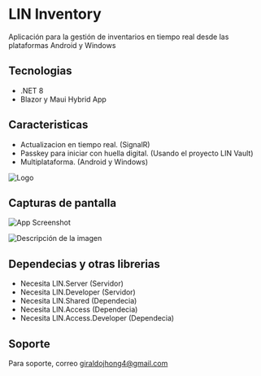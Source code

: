 # LIN Inventory

Aplicación para la gestión de inventarios en tiempo real desde las plataformas Android y Windows

## Tecnologias

- .NET 8
- Blazor y Maui Hybrid App

## Caracteristicas

- Actualizacion en tiempo real. (SignalR)
- Passkey para iniciar con huella digital. (Usando el proyecto LIN Vault) 
- Multiplataforma. (Android y Windows)


![Logo](https://lh3.googleusercontent.com/pw/AIL4fc8NiweYwEP0iUU37C5mTRvZcampJqcRY41-MIgVlhY__bG7JpK7novOR6dUeaUSCeUW71HtAFvJe7QIV52DRUsfkjjn-9GElfq3ZwmyVs5VSgkuv_SVqCqD-xKq6HmszdHbhFAfL_IgKN_NfYORxnvm1HcG0l7NdeqsulBf5FOTl_GL2DF_K3iB2OiTpIh_jcQnpoJB2tA1e6iOFBdVBJe4A6zFXsAJrE373KUIBpbfFnFArTEnE9am0T5lJt5pHBTCP9x3pNDJ-sOekOgXaKm1hCay4MW4akZCLTpNK4zv_EGDWnq4UxHfRPVxIVCnUBo3xlmq2PjUPlKImX6DClctSFQLAE9_Itd8_tM69CB1xZBHzLbij2jh7xnBRJDIolY8yj0UzXbMNQZ9thmWhcG4bGmbiD8dBwZSJX_30tuDLAlQzIDDb0fkV5KfUCPcCK4ZQ-nQ8pm-ykjdZfkWGnkDqP4CN9tDDmltkLmYNXQACI8m-LcZlD4M7SCIHsGDSUfbBWrzF7xUqpF-iOLgjvD3APFmp3mvAMtsCv0PD1lr_i5riTSCzfb_BCQaKo1LA1INGyHrJEf8SIyjUpIyhOF5jZFfR8bfz_To2WvsasALi1KX8175fbu2dCBsnUXK4zvWIvR8WSpZKkeutICJIN0lCMH4ecAt4AYTO2VZYEVkPR4_BWQKSWskhc1kyNW1nleK6OZOoan-af5izUT3cfYUXcx7QXZOLo58-ULGFrltoMJejTTxwQvHe7HWLRAb_Ml9f6OoYeStmt7C4FhSyDeiFJuqTs-CZmFFdSJ5J73cV9iu79X7Tk5K4B6Iy4fMIsaMBmkUH7322G_CplA5sIDvxmARES1aFHDXqWGtnUlKo1jaVyLPch7EXpHrtsOqplBhVgOoKtgTMKBBa2IMGHXGrso=w512-h512-s-no?authuser=0)


## Capturas de pantalla

![App Screenshot](./assets/windows.png)


![Descripción de la imagen](https://lh3.googleusercontent.com/pw/AIL4fc86zEq3MExC0VnjOGWhF9FVbGbsL2sLm9ZqXWsEvdhgvRym5kPN6k7qAzqSSezLHI-Ey_aTHeCGkzxcE7_c0eoyWgNuHYKOtcChSBReegUV50i3iAQX6E1iyCugXSO3S_ClMR2FXmWqA_VcvGke5s2YRYFfwqiQKMVk_62-3C8NHcVHjNPn8wgoIv-yUhBEbdZZFMTcLzXrAqAvYFlevC6qduG2wcgDoYVGpWlRQ806b5ekr6aYYRz0X6b4bYHEzJyk9o1Fg6aDjvszsSI_WBbLL7tt_bEjR48AWYPPNgAKsgdyguUSNV9PDrce9XpF_gX7GMvxmgyJNpAGrerGurHwJ5iW7gSoFv8snmGtSn38DfxIFh9jkOhDlg1_vVyoUxGzlz0_glLa9aspe0fEyieSTgzVZM4Tn2Elt5vdS5Z8dJoVLPhTgDm8TKzfrfkTQEHAii1MXArW-ZTXpYnulu1h1XOrLLnrQGmW21Cy5A4uAwYsDZ0wRBUg1dnXl4zqXxk6dBQ6lC4QXpzvmikAPFfTe-qEant-VLb9N-cp-at1bAQ-345wYpAK88OEJaoB-7ulpIDyPlJajDP7HV3Q1ptj_-AewQMB59AsBM4rLh-n1BRnwRsZ46u83zb6XvmrVTPCGBXotYGf2Kd2Vo9A08f443YKvJ-0Sg0aqoIFgazSYLRKVHcRg3Dtj8gR_7eMLwwMYTpLj6OuXBp2RlvKdupg5knTsP7GbSjhyB0pZw0z5DGuDWa2bv8Z9ZJ7rhSmhvtdwx9eMk7wNJZpDv8DcZNpJTVmmcxq8hJ38U9uxnSTQ3UYm4JycTKu3MhjMNo4xptLk583XP2_SKutoVYrB3tsZEOEUExbvZZbCsCchCll9DINqTvrH-ZRjoZH3FuOJo4BBW9FcFulqyHuf4t4M8Ibiyg=w420-h933-s-no?authuser=0)


## Dependecias y otras librerias

- Necesita LIN.Server (Servidor)
- Necesita LIN.Developer (Servidor)
- Necesita LIN.Shared (Dependecia)
- Necesita LIN.Access (Dependecia)
- Necesita LIN.Access.Developer (Dependecia)

## Soporte

Para soporte, correo giraldojhong4@gmail.com

